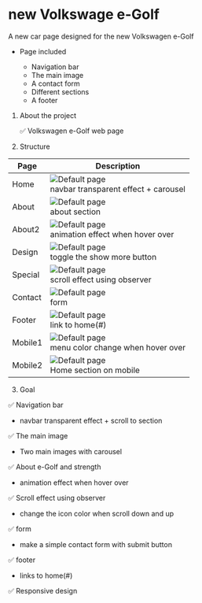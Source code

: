 # new Volkswage e-Golf

A new car page designed for the new Volkswagen e-Golf

- Page included

  - Navigation bar
  - The main image
  - A contact form
  - Different sections
  - A footer

1. About the project

   ✅ Volkswagen e-Golf web page

2. Structure

| Page    | Description                                                                        |
| ------- | ---------------------------------------------------------------------------------- |
| Home    | ![Default page](readme_img/home.png)<br>navbar transparent effect + carousel       |
| About   | ![Default page](readme_img/about.png)<br>about section                             |
| About2  | ![Default page](readme_img/about_strength.png)<br>animation effect when hover over |
| Design  | ![Default page](readme_img/design.png)<br>toggle the show more button              |
| Special | ![Default page](readme_img/special.png)<br>scroll effect using observer            |
| Contact | ![Default page](readme_img/contact.png)<br>form                                    |
| Footer  | ![Default page](readme_img/footer.png)<br>link to home(#)                          |
| Mobile1 | ![Default page](readme_img/mobile_front.png)<br>menu color change when hover over  |
| Mobile2 | ![Default page](readme_img/mobile_menu.png)<br>Home section on mobile              |

3. Goal

✅ Navigation bar

- navbar transparent effect + scroll to section

✅ The main image

- Two main images with carousel

✅ About e-Golf and strength

- animation effect when hover over

✅ Scroll effect using observer

- change the icon color when scroll down and up

✅ form

- make a simple contact form with submit button

✅ footer

- links to home(#)

✅ Responsive design
